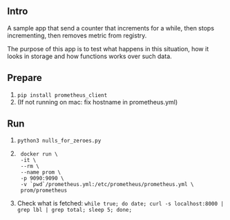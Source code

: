 ## Intro
A sample app that send a counter that increments for a while, then stops incrementing, then removes metric from registry.

The purpose of this app is to test what happens in this situation, how it looks in storage and how functions works over such data.

## Prepare
1. `pip install prometheus_client`
2. (If not running on mac: fix hostname in prometheus.yml)

## Run
1. `python3 nulls_for_zeroes.py`
2. ```
    docker run \
    -it \
    --rm \
    --name prom \
    -p 9090:9090 \
    -v `pwd`/prometheus.yml:/etc/prometheus/prometheus.yml \
    prom/prometheus
   ```
3. Check what is fetched: `while true; do date; curl -s localhost:8000 | grep lbl | grep total; sleep 5; done;`
